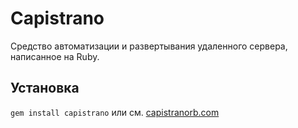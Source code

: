 # Capistrano

Средство автоматизации и развертывания удаленного сервера, написанное на Ruby.

## Установка

`gem install capistrano` или см. [capistranorb.com](https://capistranorb.com/documentation/getting-started/installation/)
